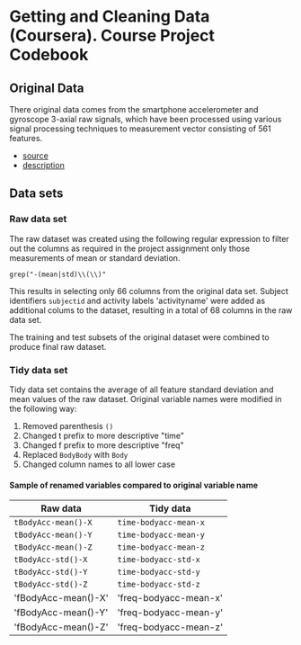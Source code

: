 Getting and Cleaning Data (Coursera). Course Project Codebook
==============================================================


## Original Data

There original data comes from the smartphone accelerometer and gyroscope 3-axial raw signals, 
which have been processed using various signal processing techniques to measurement vector consisting
of 561 features.

- [source](https://d396qusza40orc.cloudfront.net/getdata%2Fprojectfiles%2FUCI%20HAR%20Dataset.zip) 
- [description](http://archive.ics.uci.edu/ml/datasets/Human+Activity+Recognition+Using+Smartphones)


## Data sets

### Raw data set

The raw dataset was created using the following regular expression to filter out the columns as required
in the project assignment only those measurements of mean or standard deviation.

`grep("-(mean|std)\\(\\)"`

This results in selecting only 66 columns from the original data set.
Subject identifiers `subjectid` and activity labels 'activityname' were added as additional colums
to the dataset, resulting in a total of 68 columns in the raw data set.

The training and test subsets of the original dataset were combined to produce final raw dataset.

### Tidy data set

Tidy data set contains the average of all feature standard deviation and mean values of the raw dataset. 
Original variable names were modified in the following way:

 1. Removed parenthesis `()`
 2. Changed t prefix to more descriptive "time"
 3. Changed f prefix to more descriptive "freq"
 4. Replaced `BodyBody` with `Body`
 5. Changed column names to all lower case

#### Sample of renamed variables compared to original variable name

 Raw data            | Tidy data 
 --------------------|--------------
 `tBodyAcc-mean()-X` | `time-bodyacc-mean-x`
 `tBodyAcc-mean()-Y` | `time-bodyacc-mean-y`
 `tBodyAcc-mean()-Z` | `time-bodyacc-mean-z`
 `tBodyAcc-std()-X`  | `time-bodyacc-std-x`
 `tBodyAcc-std()-Y`  | `time-bodyacc-std-y`
 `tBodyAcc-std()-Z`  | `time-bodyacc-std-z`
 'fBodyAcc-mean()-X' | 'freq-bodyacc-mean-x'
 'fBodyAcc-mean()-Y' | 'freq-bodyacc-mean-y'
 'fBodyAcc-mean()-Z' | 'freq-bodyacc-mean-z'
